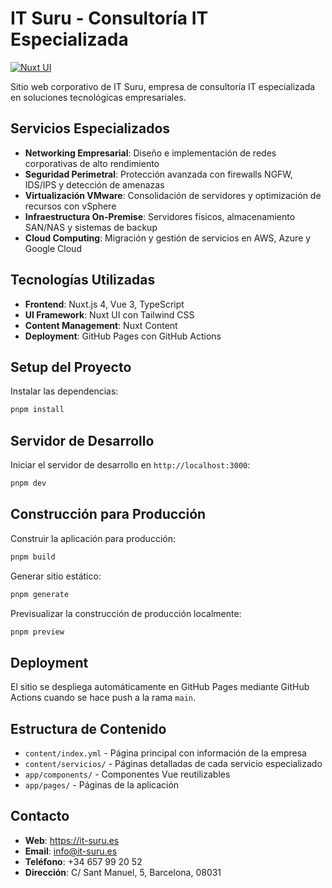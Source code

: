 # IT Suru - Consultoría IT Especializada

[![Nuxt UI](https://img.shields.io/badge/Made%20with-Nuxt%20UI-00DC82?logo=nuxt&labelColor=020420)](https://ui.nuxt.com)

Sitio web corporativo de IT Suru, empresa de consultoría IT especializada en soluciones tecnológicas empresariales.

## Servicios Especializados

- **Networking Empresarial**: Diseño e implementación de redes corporativas de alto rendimiento
- **Seguridad Perimetral**: Protección avanzada con firewalls NGFW, IDS/IPS y detección de amenazas
- **Virtualización VMware**: Consolidación de servidores y optimización de recursos con vSphere
- **Infraestructura On-Premise**: Servidores físicos, almacenamiento SAN/NAS y sistemas de backup
- **Cloud Computing**: Migración y gestión de servicios en AWS, Azure y Google Cloud

## Tecnologías Utilizadas

- **Frontend**: Nuxt.js 4, Vue 3, TypeScript
- **UI Framework**: Nuxt UI con Tailwind CSS
- **Content Management**: Nuxt Content
- **Deployment**: GitHub Pages con GitHub Actions

## Setup del Proyecto

Instalar las dependencias:

```bash
pnpm install
```

## Servidor de Desarrollo

Iniciar el servidor de desarrollo en `http://localhost:3000`:

```bash
pnpm dev
```

## Construcción para Producción

Construir la aplicación para producción:

```bash
pnpm build
```

Generar sitio estático:

```bash
pnpm generate
```

Previsualizar la construcción de producción localmente:

```bash
pnpm preview
```

## Deployment

El sitio se despliega automáticamente en GitHub Pages mediante GitHub Actions cuando se hace push a la rama `main`.

## Estructura de Contenido

- `content/index.yml` - Página principal con información de la empresa
- `content/servicios/` - Páginas detalladas de cada servicio especializado
- `app/components/` - Componentes Vue reutilizables
- `app/pages/` - Páginas de la aplicación

## Contacto

- **Web**: https://it-suru.es
- **Email**: info@it-suru.es
- **Teléfono**: +34 657 99 20 52
- **Dirección**: C/ Sant Manuel, 5, Barcelona, 08031